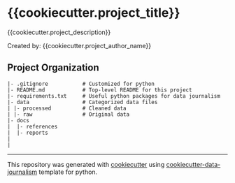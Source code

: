 # {{cookiecutter.project_title}}
{{cookiecutter.project_description}}

Created by: {{cookiecutter.project_author_name}}

## Project Organization
```
|- .gitignore           # Customized for python 
|- README.md            # Top-level README for this project
|- requirements.txt     # Useful python packages for data journalism
|- data                 # Categorized data files                      
| |- processed          # Cleaned data
| |- raw                # Original data
|- docs
|  |- references
|  |- reports
|
|
```
---
This repository was generated with [cookiecutter](https://github.com/cookiecutter/cookiecutter) using [cookiecutter-data-journalism](https://github.com/fer-aguirre/cookiecutter-data-journalism.git) template for python.